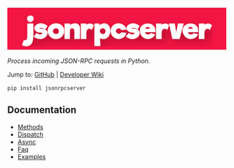 <style>
.md-content__inner h1:first-of-type {
  display: none;
}
</style>

![jsonrpcserver](assets/logo.png)

_Process incoming JSON-RPC requests in Python._

Jump to:
[GitHub](https://github.com/explodinglabs/jsonrpcserver) |
[Developer Wiki](https://github.com/explodinglabs/jsonrpcserver/wiki)

```sh
pip install jsonrpcserver
```

## Documentation

- [Methods](methods.md)
- [Dispatch](dispatch.md)
- [Async](async.md)
- [Faq](faq.md)
- [Examples](examples.md)

